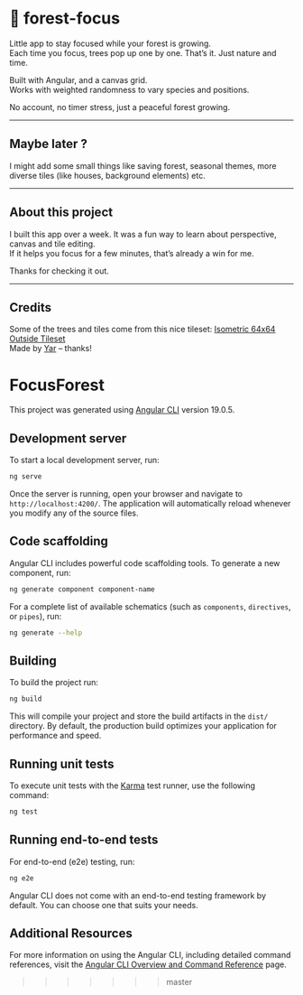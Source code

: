 # 🌲 forest-focus

Little app to stay focused while your forest is growing.  
Each time you focus, trees pop up one by one. That’s it. Just nature and time.

Built with Angular, and a canvas grid.  
Works with weighted randomness to vary species and positions.

No account, no timer stress, just a peaceful forest growing.

---

## Maybe later ?

I might add some small things like saving forest, seasonal themes, more diverse tiles (like houses, background elements) etc.

---

## About this project

I built this app over a week.
It was a fun way to learn about perspective, canvas and tile editing.  
If it helps you focus for a few minutes, that’s already a win for me.

Thanks for checking it out.

---

## Credits

Some of the trees and tiles come from this nice tileset:
[Isometric 64x64 Outside Tileset](https://opengameart.org/content/isometric-64x64-outside-tileset)  
Made by [Yar](https://opengameart.org/users/yar) – thanks!

# FocusForest

This project was generated using [Angular CLI](https://github.com/angular/angular-cli) version 19.0.5.

## Development server

To start a local development server, run:

```bash
ng serve
```

Once the server is running, open your browser and navigate to `http://localhost:4200/`. The application will automatically reload whenever you modify any of the source files.

## Code scaffolding

Angular CLI includes powerful code scaffolding tools. To generate a new component, run:

```bash
ng generate component component-name
```

For a complete list of available schematics (such as `components`, `directives`, or `pipes`), run:

```bash
ng generate --help
```

## Building

To build the project run:

```bash
ng build
```

This will compile your project and store the build artifacts in the `dist/` directory. By default, the production build optimizes your application for performance and speed.

## Running unit tests

To execute unit tests with the [Karma](https://karma-runner.github.io) test runner, use the following command:

```bash
ng test
```

## Running end-to-end tests

For end-to-end (e2e) testing, run:

```bash
ng e2e
```

Angular CLI does not come with an end-to-end testing framework by default. You can choose one that suits your needs.

## Additional Resources

For more information on using the Angular CLI, including detailed command references, visit the [Angular CLI Overview and Command Reference](https://angular.dev/tools/cli) page.
>>>>>>> master
